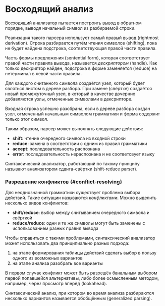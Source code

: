 # Восходящий анализ

Восходящий анализатор пытается построить вывод в обратном порядке, выводя
начальный символ из разбираемой строки.

Реализация такого парсера использует самый правый вывод (rightmost derivation).
Строка разбирается путём чтения символов (shifting), пока не будет найдена
подстрока, соответствующая правой части правила.

Часть формы предложения (sentential form), которая соответствует правой части
правила вывода, называется *дескриптором* (handle). Как только дескриптор
найден, подстрока в форме заменяется (reduce) на нетерминал в левой части
правила.

Для каждого считанного символа создаётся узел, который будет являться листом
в дереве разбора. При замене (свёртке) создаётся новый промежуточный узел,
в который в качестве дочерних добавляются узлы, отмеченные символами
в дексрипторе.

Входная строка успешно разобрана, если в дереве разбора создан узел,
отмеченный начальным символом грамматики и форма содержит только этот символ.

Таким образом, парсер может выполнять следующие действия:
+ **shift**: чтение очередного символа из входной строки
+ **reduce**: замена в соответствии с одним из правил грамматики
+ **accept**: последовательность распознана
+ **error**: последовательность нераспознана и не соответсвует языку

Синтаксический анализатор, работающий по такому принципу называют
анализатором сдвига-свёртки (shift-reduce parser).

### Разрешение конфликтов {#conflict-resolving}

Для неоднозначной грамматики существует проблема выбора действий.
Такие ситуации называются *конфликтами*. Можно выделить несколько видов
конфликтов:

+ **shift/reduce**: выбор между считыванием очередного символа и свёрткой
+ **reduce/reduce**: одни и те же символы могут быть заменены с использованием
  разных правил вывода

Чтобы справиться с такими проблемами, синтаксический анализатор может
использовать два принципиально разных подхода:

1. на этапе формирования таблицы действий сделать выбор в пользу одного из
   возможных вариантов
2. на этапе анализа разобрать все варианты

В первом случае конфликт может быть разрешён банальным выбором первой
попавшейся альтернативы, либо более осмысленным методом, например, через
просмотр вперёд (lookahead).

Синтаксический анализ, при котором во время анализа разбираются несколько
вариантов называется обобщённым (generalized parsing).
